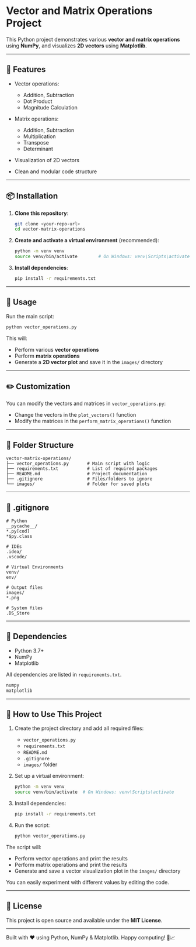 # Vector and Matrix Operations Project

This Python project demonstrates various **vector and matrix operations** using **NumPy**, and visualizes **2D vectors** using **Matplotlib**.

---

## 🚀 Features

* Vector operations:

  * Addition, Subtraction
  * Dot Product
  * Magnitude Calculation

* Matrix operations:

  * Addition, Subtraction
  * Multiplication
  * Transpose
  * Determinant

* Visualization of 2D vectors

* Clean and modular code structure

---

## 📦 Installation

1. **Clone this repository**:

   ```bash
   git clone <your-repo-url>
   cd vector-matrix-operations
   ```

2. **Create and activate a virtual environment** (recommended):

   ```bash
   python -m venv venv
   source venv/bin/activate        # On Windows: venv\Scripts\activate
   ```

3. **Install dependencies**:

   ```bash
   pip install -r requirements.txt
   ```

---

## 🧠 Usage

Run the main script:

```bash
python vector_operations.py
```

This will:

* Perform various **vector operations**
* Perform **matrix operations**
* Generate a **2D vector plot** and save it in the `images/` directory

---

## ✏️ Customization

You can modify the vectors and matrices in `vector_operations.py`:

* Change the vectors in the `plot_vectors()` function
* Modify the matrices in the `perform_matrix_operations()` function

---

## 📁 Folder Structure

```
vector-matrix-operations/
├── vector_operations.py       # Main script with logic
├── requirements.txt           # List of required packages
├── README.md                  # Project documentation
├── .gitignore                 # Files/folders to ignore
└── images/                    # Folder for saved plots
```

---

## 🔧 .gitignore

```gitignore
# Python
__pycache__/
*.py[cod]
*$py.class

# IDEs
.idea/
.vscode/

# Virtual Environments
venv/
env/

# Output files
images/
*.png

# System files
.DS_Store
```

---

## 🔬 Dependencies

* Python 3.7+
* NumPy
* Matplotlib

All dependencies are listed in `requirements.txt`.

```txt
numpy
matplotlib
```

---

## 📌 How to Use This Project

1. Create the project directory and add all required files:

   * `vector_operations.py`
   * `requirements.txt`
   * `README.md`
   * `.gitignore`
   * `images/` folder

2. Set up a virtual environment:

   ```bash
   python -m venv venv
   source venv/bin/activate  # On Windows: venv\Scripts\activate
   ```

3. Install dependencies:

   ```bash
   pip install -r requirements.txt
   ```

4. Run the script:

   ```bash
   python vector_operations.py
   ```

The script will:

* Perform vector operations and print the results
* Perform matrix operations and print the results
* Generate and save a vector visualization plot in the `images/` directory

You can easily experiment with different values by editing the code.

---

## 📝 License

This project is open source and available under the **MIT License**.

---

Built with ❤️ using Python, NumPy & Matplotlib. Happy computing! 🧮📈
